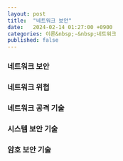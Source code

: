 ```yaml
---
layout: post
title:  "네트워크 보안"
date:   2024-02-14 01:27:00 +0900
categories: 이론&nbsp;-&nbsp;네트워크
published: false
---
```


### 네트워크 보안
### 네트워크 위협
### 네트워크 공격 기술
### 시스템 보안 기술
### 암호 보안 기술